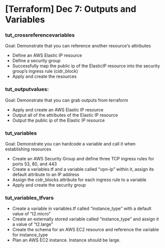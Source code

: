 ﻿# [Terraform] Dec 7: Outputs and Variables

### tut_crossreferencevariables

Goal: Demonstrate that you can reference another resource's attributes 

- Define an AWS Elastic IP resource
-  Define a security group
- Successfully map the public ip of the ElasticIP resource into the security group’s ingress rule (cidr_block)
- Apply and create the resources

  

### tut_outputvalues:

Goal: Demonstrate that you can grab outputs from terraform

- Apply and create an AWS Elastic IP resource
-  Output all of the attributes of the Elastic IP resource
-  Output the public ip of the Elastic IP resource

  

### tut_variables

Goal: Demonstrate you can hardcode a variable and call it when establishing resources
- Create an AWS Security Group and define three TCP ingress rules for ports 53, 80, and 443
- Create a variables.tf and a variable called “vpn-ip” within it, assign its default attribute to an IP address
- Assign the cidr_blocks attribute for each ingress rule to a variable
- Apply and create the security group

  

### tut_variables_tfvars
- Create a variable in variables.tf called “instance_type” with a default value of “t2.micro”
-  Create an externally stored variable called “instance_type” and assign it a value of  “t2.large” 
-  Create the schema for an AWS EC2 resource and reference the variable for instance_type
-  Plan an AWS EC2 instance. Instance should be large. 




